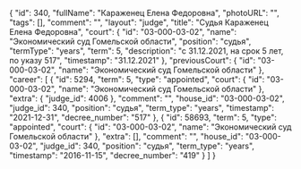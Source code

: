 {
    "id": 340,
    "fullName": "Караженец Елена Федоровна",
    "photoURL": "",
    "tags": [],
    "comment": "",
    "layout": "judge",
    "title": "Судья Караженец Елена Федоровна",
    "court": {
        "id": "03-000-03-02",
        "name": "Экономический суд Гомельской области",
        "position": "судья",
        "termType": "years",
        "term": 5,
        "description": "c 31.12.2021, на срок 5 лет, по указу 517",
        "timestamp": "31.12.2021"
    },
    "previousCourt": {
        "id": "03-000-03-02",
        "name": "Экономический суд Гомельской области"
    },
    "career": [
        {
            "id": 5294,
            "term": 5,
            "type": "appointed",
            "court": {
                "id": "03-000-03-02",
                "name": "Экономический суд Гомельской области"
            },
            "extra": {
                "judge_id": 4006
            },
            "comment": "",
            "house_id": "03-000-03-02",
            "judge_id": 340,
            "position": "судья",
            "term_type": "years",
            "timestamp": "2021-12-31",
            "decree_number": "517"
        },
        {
            "id": 58693,
            "term": 5,
            "type": "appointed",
            "court": {
                "id": "03-000-03-02",
                "name": "Экономический суд Гомельской области"
            },
            "extra": [],
            "comment": "",
            "house_id": "03-000-03-02",
            "judge_id": 340,
            "position": "судья",
            "term_type": "years",
            "timestamp": "2016-11-15",
            "decree_number": "419"
        }
    ]
}